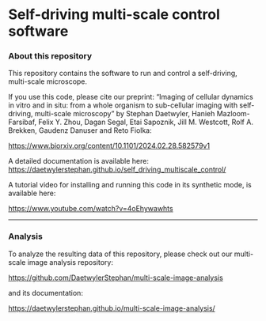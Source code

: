 # Self-driving multi-scale control software


### About this repository

This repository contains the software to run and control a self-driving,
multi-scale microscope. 

If you use this code, please cite our preprint:
“Imaging of cellular dynamics in vitro and in situ: from a whole organism to 
sub-cellular imaging with self-driving, multi-scale microscopy” by Stephan Daetwyler, 
Hanieh Mazloom-Farsibaf, Felix Y. Zhou, Dagan Segal, Etai Sapoznik, Jill M. Westcott,
Rolf A. Brekken, Gaudenz Danuser and Reto Fiolka:

https://www.biorxiv.org/content/10.1101/2024.02.28.582579v1

A detailed documentation is available here:
https://daetwylerstephan.github.io/self_driving_multiscale_control/

A tutorial video for installing and running this code in its synthetic mode,
is available here:

https://www.youtube.com/watch?v=4oEhywawhts





-----

### Analysis


To analyze the resulting data of this repository, please check out our multi-scale image 
analysis repository: 

https://github.com/DaetwylerStephan/multi-scale-image-analysis

and its documentation: 

https://daetwylerstephan.github.io/multi-scale-image-analysis/


